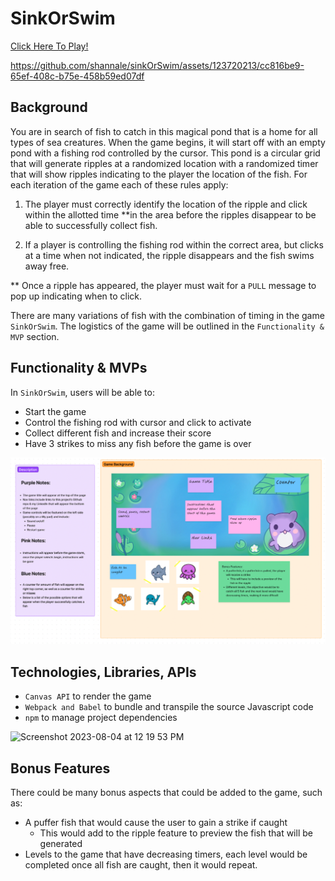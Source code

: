 # SinkOrSwim

[Click Here To Play!](https://shannale.github.io/sinkOrSwim/)



https://github.com/shannale/sinkOrSwim/assets/123720213/cc816be9-65ef-408c-b75e-458b59ed07df



## Background 
You are in search of fish to catch in this magical pond that is a home for all types of sea creatures.
When the game begins, it will start off with an empty pond with a fishing rod controlled by the cursor. This pond is a circular grid that will generate ripples at a randomized location with a randomized timer that will show ripples indicating to the player the location of the fish. For each iteration of the game each of these rules apply: 

1) The player must correctly identify the location of the ripple and click within the allotted time **in the area before the ripples disappear to be able to successfully collect fish. 

2) If a player is controlling the fishing rod within the correct area, but clicks at a time when not indicated, the ripple disappears and the fish swims away free. 

** Once a ripple has appeared, the player must wait for a `PULL` message to pop up indicating when to click. 

There are many variations of fish with the combination of timing in the game `SinkOrSwim`. The logistics of the game will be outlined in the `Functionality & MVP` section. 

## Functionality & MVPs 

In `SinkOrSwim`, users will be able to:
- Start the game 
- Control the fishing rod with cursor and click to activate 
- Collect different fish and increase their score 
- Have 3 strikes to miss any fish before the game is over 

![img](pictures/outline.png)

## Technologies, Libraries, APIs

- `Canvas API` to render the game
- `Webpack and Babel` to bundle and transpile the source Javascript code 
-  `npm` to manage project dependencies

<img width="516" alt="Screenshot 2023-08-04 at 12 19 53 PM" src="https://github.com/shannale/sinkOrSwim/assets/123720213/8eccd770-4bce-4ee7-96d9-b0ee1ed61075">



## Bonus Features 

There could be many bonus aspects that could be added to the game, such as: 
- A puffer fish that would cause the user to gain a strike if caught 
    - This would add to the ripple feature to preview the fish that will be generated 
- Levels to the game that have decreasing timers, each level would be completed once all fish are caught, then it would repeat. 
